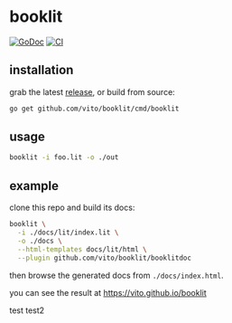# booklit

[![GoDoc](https://godoc.org/github.com/vito/booklit?status.svg)](https://godoc.org/github.com/vito/booklit)
[![CI](https://wings.pivotal.io/api/v1/teams/vito/pipelines/booklit/jobs/unit/badge)](https://wings.pivotal.io/teams/vito/pipelines/booklit/jobs/unit)

## installation

grab the latest [release](https://github.com/vito/booklit/releases), or build
from source:

```bash
go get github.com/vito/booklit/cmd/booklit
```

## usage

```bash
booklit -i foo.lit -o ./out
```

## example

clone this repo and build its docs:

```bash
booklit \
  -i ./docs/lit/index.lit \
  -o ./docs \
  --html-templates docs/lit/html \
  --plugin github.com/vito/booklit/booklitdoc
```

then browse the generated docs from `./docs/index.html`.

you can see the result at https://vito.github.io/booklit

test
test2
